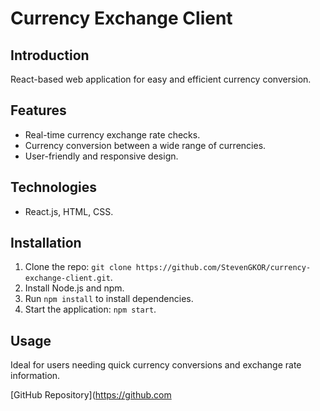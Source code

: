 # Currency Exchange Client

## Introduction
React-based web application for easy and efficient currency conversion.

## Features
- Real-time currency exchange rate checks.
- Currency conversion between a wide range of currencies.
- User-friendly and responsive design.

## Technologies
- React.js, HTML, CSS.

## Installation
1. Clone the repo: `git clone https://github.com/StevenGKOR/currency-exchange-client.git`.
2. Install Node.js and npm.
3. Run `npm install` to install dependencies.
4. Start the application: `npm start`.

## Usage
Ideal for users needing quick currency conversions and exchange rate information.

[GitHub Repository](https://github.com
